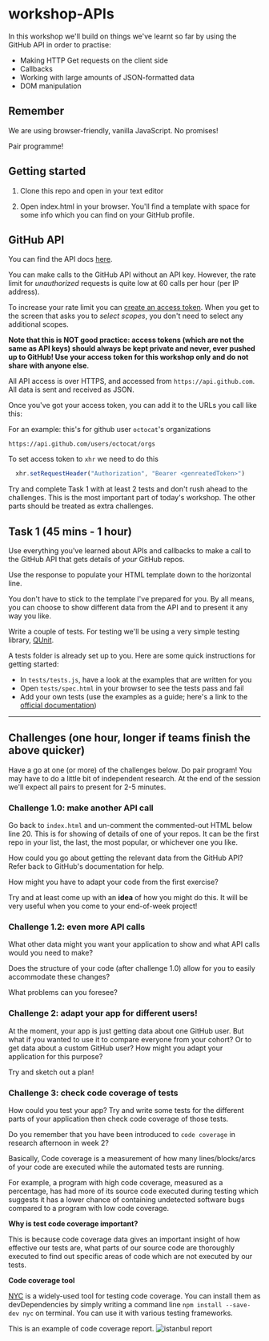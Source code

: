 # workshop-APIs

In this workshop we'll build on things we've learnt so far by using the GitHub API in order to practise:

- Making HTTP Get requests on the client side
- Callbacks
- Working with large amounts of JSON-formatted data
- DOM manipulation

## Remember

We are using browser-friendly, vanilla JavaScript. No promises!

Pair programme!

## Getting started

1. Clone this repo and open in your text editor

2. Open index.html in your browser. You'll find a template with space for some info which you can find on your GitHub profile.

## GitHub API

You can find the API docs [here](https://docs.github.com/en/free-pro-team@latest/rest).

You can make calls to the GitHub API without an API key. However, the rate limit for _unauthorized_ requests is quite low at 60 calls per hour (per IP address).

To increase your rate limit you can [create an access token](https://help.github.com/articles/creating-an-access-token-for-command-line-use/). When you get to the screen that asks you to _select scopes_, you don't need to select any additional scopes.

**Note that this is NOT good practice: access tokens (which are not the same as API keys) should always be kept private and never, ever pushed up to GitHub! Use your access token for this workshop only and do not share with anyone else**.

All API access is over HTTPS, and accessed from `https://api.github.com`. All data is sent and received as JSON.

Once you've got your access token, you can add it to the URLs you call like this:

For an example: this's for github user `octocat`'s organizations

`https://api.github.com/users/octocat/orgs`

To set access token to `xhr` we need to do this
```js
  xhr.setRequestHeader("Authorization", "Bearer <genreatedToken>")
```

Try and complete Task 1 with at least 2 tests and don't rush ahead to the challenges. This is the most important part of today's workshop. The other parts should be treated as extra challenges.

## Task 1 (45 mins - 1 hour)

Use everything you've learned about APIs and callbacks to make a call to the GitHub API that gets details of _your_ GitHub repos.

Use the response to populate your HTML template down to the horizontal line.

You don't have to stick to the template I've prepared for you. By all means, you can choose to show different data from the API and to present it any way you like.

Write a couple of tests. For testing we'll be using a very simple testing library, [QUnit](https://qunitjs.com/).

A tests folder is already set up to you. Here are some quick instructions for getting started:

- In `tests/tests.js`, have a look at the examples that are written for you
- Open `tests/spec.html` in your browser to see the tests pass and fail
- Add your own tests (use the examples as a guide; here's a link to the [official documentation](http://api.qunitjs.com/QUnit/test))

---

## Challenges (one hour, longer if teams finish the above quicker)

Have a go at one (or more) of the challenges below. Do pair program! You may have to do a little bit of independent research. At the end of the session we'll expect all pairs to present for 2-5 minutes.

### Challenge 1.0: make another API call

Go back to `index.html` and un-comment the commented-out HTML below line 20. This is for showing of details of one of your repos. It can be the first repo in your list, the last, the most popular, or whichever one you like.

How could you go about getting the relevant data from the GitHub API? Refer back to GitHub's documentation for help.

How might you have to adapt your code from the first exercise?

Try and at least come up with an **idea** of how you might do this. It will be very useful when you come to your end-of-week project!

### Challenge 1.2: even more API calls

What other data might you want your application to show and what API calls would you need to make?

Does the structure of your code (after challenge 1.0) allow for you to easily accommodate these changes?

What problems can you foresee?

### Challenge 2: adapt your app for different users!

At the moment, your app is just getting data about one GitHub user. But what if you wanted to use it to compare everyone from your cohort? Or to get data about a custom GitHub user? How might you adapt your application for this purpose?

Try and sketch out a plan!

### Challenge 3: check code coverage of tests

How could you test your app? Try and write some tests for the different parts of your application then check code coverage of those tests.

Do you remember that you have been introduced to `code coverage` in research afternoon in week 2?

Basically, Code coverage is a measurement of how many lines/blocks/arcs of your code are executed while the automated tests are running.

For example, a program with high code coverage, measured as a percentage, has had more of its source code executed during testing which suggests it has a lower chance of containing undetected software bugs compared to a program with low code coverage.

**Why is test code coverage important?**

This is because code coverage data gives an important insight of how effective our tests are, what parts of our source code are thoroughly executed to find out specific areas of code which are not executed by our tests.

**Code coverage tool**

[NYC](https://www.npmjs.com/package/nyc) is a widely-used tool for testing code coverage.
You can install them as devDependencies by simply writing a command line `npm install --save-dev nyc` on terminal. You can use it with various testing frameworks.

This is an example of code coverage report.
![istanbul report](https://files.gitter.im/rinoma/trGG/Screen-Shot-2017-07-10-at-16.20.05.png)
